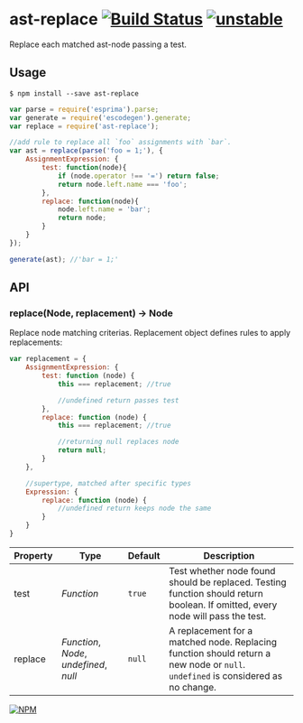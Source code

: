 # ast-replace [![Build Status](https://travis-ci.org/dfcreative/ast-replace.svg?branch=master)](https://travis-ci.org/dfcreative/ast-replace) [![unstable](http://badges.github.io/stability-badges/dist/unstable.svg)](http://github.com/badges/stability-badges)

Replace each matched ast-node passing a test.


## Usage

`$ npm install --save ast-replace`

```js
var parse = require('esprima').parse;
var generate = require('escodegen').generate;
var replace = require('ast-replace');

//add rule to replace all `foo` assignments with `bar`.
var ast = replace(parse('foo = 1;'), {
	AssignmentExpression: {
		test: function(node){
			if (node.operator !== '=') return false;
			return node.left.name === 'foo';
		},
		replace: function(node){
			node.left.name = 'bar';
			return node;
		}
	}
});

generate(ast); //'bar = 1;'
```


## API

### replace(Node, replacement) → Node

Replace node matching criterias.
Replacement object defines rules to apply replacements:

```js
var replacement = {
	AssignmentExpression: {
		test: function (node) {
			this === replacement; //true

			//undefined return passes test
		},
		replace: function (node) {
			this === replacement; //true

			//returning null replaces node
			return null;
		}
	},

	//supertype, matched after specific types
	Expression: {
		replace: function (node) {
			//undefined return keeps node the same
		}
	}
}
```

| Property | Type | Default | Description |
|---|---|---|---|
| test | _Function_ | `true` | Test whether node found should be replaced. Testing function should return boolean. If omitted, every node will pass the test. |
| replace | _Function_, _Node_, _undefined_, _null_ | `null` | A replacement for a matched node. Replacing function should return a new node or `null`. `undefined` is considered as no change. |


[![NPM](https://nodei.co/npm/ast-replace.png?downloads=true&downloadRank=true&stars=true)](https://nodei.co/npm/ast-replace/)